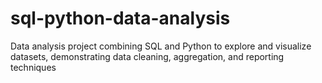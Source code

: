 # sql-python-data-analysis
Data analysis project combining SQL and Python to explore and visualize datasets, demonstrating data cleaning, aggregation, and reporting techniques
